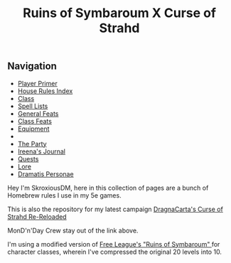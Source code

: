 <html>
<body>
    <header>
    <h1> Ruins of Symbaroum X Curse of Strahd </h1>
  </header>
    <aside>
      <h2>Navigation</h2>
      <ul>
        <li><a href="https://skroxiousdm.github.io/SkroxiousDM/1.%20Start%20Here/Player%20primer">Player Primer </a></li>
        <li><a href="https://skroxiousdm.github.io/SkroxiousDM/7.%20House%20Rules/1.%20House%20Rules%20Index">House Rules Index </a></li>
        <li><a href="https://skroxiousdm.github.io/SkroxiousDM/3.Classes/Class">Class </a></li>
        <li><a href="https://skroxiousdm.github.io/SkroxiousDM/6.Spells/Spell%20Lists/0%20Spell%20Lists">Spell Lists </a></li>
        <li><a href="https://skroxiousdm.github.io/SkroxiousDM/4.Feats/General%20Feats">General Feats </a></li>
        <li><a href="https://skroxiousdm.github.io/SkroxiousDM/4.Feats/Class%20Feats">Class Feats </a></li>
        <li><a href="https://skroxiousdm.github.io/SkroxiousDM/5.Equipment/equipment">Equipment </a></li>
        <li></li> 
         <li><a href="https://skroxiousdm.github.io/SkroxiousDM/RoS-CoS-RRL/Player%20characters/Party">The Party</a></li>
        <li><a href="https://skroxiousdm.github.io/SkroxiousDM/RoS-CoS-RRL/Recap/IreenasJournal">Ireena's Journal </a></li>
        <li><a href="https://skroxiousdm.github.io/SkroxiousDM/RoS-CoS-RRL/Recap/Quests">Quests</a></li>
          <li><a href="https://skroxiousdm.github.io/SkroxiousDM/RoS-CoS-RRL/Recap/Lore">Lore</a></li>
        <li><a href="https://skroxiousdm.github.io/SkroxiousDM/simple-quest/lore/journalentry.cgswpn6ymjxd4y5s/journalentry.cgswpn6ymjxd4y5s">Dramatis Personae </a></li>
      </ul>
    </aside>
    <main>
         <p> Hey I'm SkroxiousDM, here in this collection of pages are a bunch of Homebrew rules I use in my 5e games.</p> 
        <p>This is also the repository for my latest campaign <a href="https://www.strahdreloaded.com">DragnaCarta's Curse of Strahd Re-Reloaded</a> </p>
        <p>MonD'n'Day Crew stay out of the link above.</p>
        <p>I'm using a modified version of <a href="https://preview.drivethrurpg.com/en/product/317720/ruins-of-symbaroum-5e-the-promised-land">Free League's "Ruins of Symbaroum" </a> for character classes, wherein I've compressed the original 20 levels into 10.</p>
    </main>
</body>
</html>
